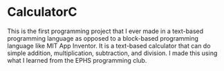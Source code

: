 # CalculatorC

This is the first programming project that I ever made in a text-based programming language as opposed to a block-based programming language like MIT App Inventor. It is a text-based calculator that can do simple addition, multiplication, subtraction, and division. I made this using what I learned from the EPHS programming club.
